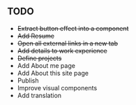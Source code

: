 ## TODO

- ~~Extract button effect into a component~~
- ~~Add Resume~~
- ~~Open all external links in a new tab~~
- ~~Add details to work experience~~
- ~~Define projects~~
- Add About me page
- Add About this site page
- Publish
- Improve visual components
- Add translation